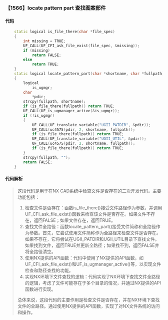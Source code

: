 ### 【1566】locate pattern part 查找图案部件

#### 代码

```cpp
    static logical is_file_there(char *file_spec)  
    {  
        int missing = TRUE;  
        UF_CALL(UF_CFI_ask_file_exist(file_spec, &missing));  
        if (missing)  
            return FALSE;  
        else  
            return TRUE;  
    }  
    static logical locate_pattern_part(char *shortname, char *fullpath)  
    {  
        logical  
            is_ugmgr;  
        char  
            *pdir;  
        strcpy(fullpath, shortname);  
        if (is_file_there(fullpath)) return TRUE;  
        UF_CALL(UF_is_ugmanager_active(&is_ugmgr));  
        if (!is_ugmgr)  
        {  
            UF_CALL(UF_translate_variable("UGII_PATDIR", &pdir));  
            UF_CALL(uc4575(pdir, 2, shortname, fullpath));  
            if (is_file_there(fullpath)) return TRUE;  
            UF_CALL(UF_translate_variable("UGII_UTIL", &pdir));  
            UF_CALL(uc4575(pdir, 2, shortname, fullpath));  
            if (is_file_there(fullpath)) return TRUE;  
        }  
        strcpy(fullpath, "");  
        return FALSE;  
    }

```

#### 代码解析

> 这段代码是用于在NX CAD系统中检查文件是否存在的二次开发代码。主要功能包括：
>
> 1. 检查文件是否存在：函数is_file_there()接受文件路径作为参数，并调用UF_CFI_ask_file_exist()函数来检查该文件是否存在。如果文件不存在，返回FALSE；如果文件存在，返回TRUE。
> 2. 查找文件全路径：函数locate_pattern_part()接受文件简称和全路径作为参数。首先，它尝试使用文件简称作为全路径来检查文件是否存在。如果不存在，它将尝试在UGII_PATDIR和UGII_UTIL目录下查找文件。如果找到文件，返回TRUE并更新全路径；如果找不到，返回FALSE并将全路径清空。
> 3. 使用NX提供的API函数：代码中使用了NX提供的API函数，如UF_CFI_ask_file_exist()和UF_is_ugmanager_active()等，以实现文件检查和路径查找的功能。
> 4. 实现NX环境下文件查找的逻辑：代码实现了NX环境下查找文件全路径的逻辑，考虑了文件可能存在于多个目录的情况，并通过NX提供的API函数进行实现。
>
> 总体来说，这段代码的主要作用是检查文件是否存在，并在NX环境下查找文件的全路径。通过使用NX提供的API函数，实现了对NX文件系统的访问和操作。
>
